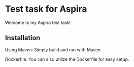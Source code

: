 # Test task for Aspira

Welcome to my Aspira test task!

## Installation
Using Maven: Simply build and run with Maven.

Dockerfile: You can also utilize the Dockerfile for easy setup.